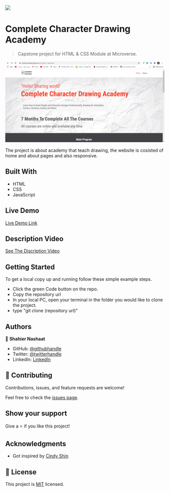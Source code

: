 ![](https://img.shields.io/badge/Microverse-blueviolet)

# Complete Character Drawing Academy

> Capstone project for HTML & CSS Module at Microverse.

![screenshot](./images/app_screenshot.png)

The project is about academy that teach drawing, the website is cosisted of home and about pages and also responsive.

## Built With

- HTML
- CSS
- JavaScript

## Live Demo

[Live Demo Link](https://shahiernashaat.github.io/html-css-capstone/)

## Description Video

[See The Discription Video](https://www.loom.com/share/48f82f204ebb46559b2ade84a6827f3a)


## Getting Started

To get a local copy up and running follow these simple example steps.

- Click the green Code button on the repo.
- Copy the repository url
- In your local PC, open your terminal in the folder you would like to clone the project.
- type "git clone (repository url)"



## Authors

👤 **Shahier Nashaat**

- GitHub: [@githubhandle](https://github.com/ShahierNashaat)
- Twitter: [@twitterhandle](https://twitter.com/ShahierN)
- LinkedIn: [LinkedIn](https://www.linkedin.com/in/shahier-nashaat-73519313a/)


## 🤝 Contributing

Contributions, issues, and feature requests are welcome!

Feel free to check the [issues page](https://github.com/ShahierNashaat/module1-capstone/issues).

## Show your support

Give a ⭐️ if you like this project!

## Acknowledgments

- Got inspired by [Cindy Shin](https://www.behance.net/adagio07)

## 📝 License

This project is [MIT](./MIT.md) licensed.
